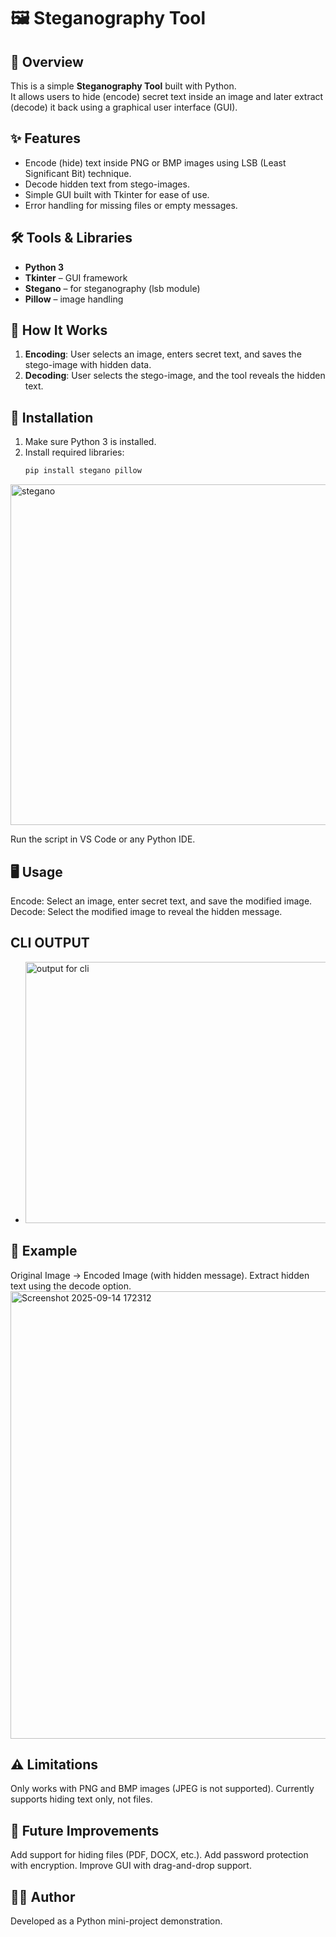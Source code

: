 # 🖼️ Steganography Tool

## 📌 Overview
This is a simple **Steganography Tool** built with Python.  
It allows users to hide (encode) secret text inside an image and later extract (decode) it back using a graphical user interface (GUI).

## ✨ Features
- Encode (hide) text inside PNG or BMP images using LSB (Least Significant Bit) technique.
- Decode hidden text from stego-images.
- Simple GUI built with Tkinter for ease of use.
- Error handling for missing files or empty messages.

## 🛠️ Tools & Libraries
- **Python 3**
- **Tkinter** – GUI framework
- **Stegano** – for steganography (lsb module)
- **Pillow** – image handling

## 🚀 How It Works
1. **Encoding**: User selects an image, enters secret text, and saves the stego-image with hidden data.
2. **Decoding**: User selects the stego-image, and the tool reveals the hidden text.

## 🔧 Installation
1. Make sure Python 3 is installed.
2. Install required libraries:
   ```bash
   pip install stegano pillow
<img width="1102" height="545" alt="stegano" src="https://github.com/user-attachments/assets/5ab45bb6-66a5-4848-990e-70de6c1fb994" />

   Run the script in VS Code or any Python IDE.

## 🖥️ Usage
Encode: Select an image, enter secret text, and save the modified image.
Decode: Select the modified image to reveal the hidden message.

## CLI OUTPUT
- <img width="1083" height="418" alt="output for cli" src="https://github.com/user-attachments/assets/e8109a3b-9865-4df9-ab5e-0fe2353db09d" />

## 📂 Example
Original Image → Encoded Image (with hidden message).
Extract hidden text using the decode option.
<img width="1152" height="716" alt="Screenshot 2025-09-14 172312" src="https://github.com/user-attachments/assets/1caa5bd9-48f2-43b4-b1f2-4a7dca138c4a" />


## ⚠️ Limitations
Only works with PNG and BMP images (JPEG is not supported).
Currently supports hiding text only, not files.

## 🔮 Future Improvements
Add support for hiding files (PDF, DOCX, etc.).
Add password protection with encryption.
Improve GUI with drag-and-drop support.

## 👨‍💻 Author
Developed as a Python mini-project demonstration.
